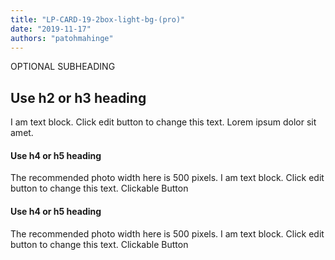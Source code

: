 ```yaml
---
title: "LP-CARD-19-2box-light-bg-(pro)"
date: "2019-11-17"
authors: "patohmahinge"
---
```


OPTIONAL SUBHEADING

## Use h2 or h3 heading

I am text block. Click edit button to change this text. Lorem ipsum dolor sit amet.

#### Use h4 or h5 heading

The recommended photo width here is 500 pixels. I am text block. Click edit button to change this text. Clickable Button

#### Use h4 or h5 heading

The recommended photo width here is 500 pixels. I am text block. Click edit button to change this text. Clickable Button
